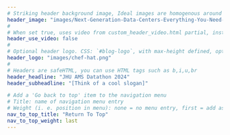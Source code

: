 ```yaml
---
# Striking header background image, Ideal images are homogenous around the centre and contrasting to the text. Non-ideal images can use `title_guard`
header_image: "images/Next-Generation-Data-Centers-Everything-You-Need-to-Know.webp"
#
# When set true, uses video from custom_header_video.html partial, instead of header_image
header_use_video: false
#
# Optional header logo. CSS: `#blog-logo`, with max-height defined, optimize to prevent scaling
header_logo: "images/chef-hat.png"
#
# Headers are safeHTML, you can use HTML tags such as b,i,u,br
header_headline: "JHU AMS Datathon 2024"
header_subheadline: "[Think of a cool slogan]"

# Add a 'Go back to top' item to the navigation menu
# Title: name of navigation menu entry
# Weight (i. e. position in menu): none = no menu entry, first = add as first entry, last = ad as last entry
nav_to_top_title: "Return To Top"
nav_to_top_weight: last
---
```


